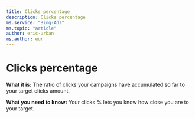 ```yaml
---
title: Clicks percentage
description: Clicks percentage
ms.service: "Bing-Ads"
ms.topic: "article"
author: eric-urban
ms.author: eur
---
```


# Clicks percentage

**What it is:**    The ratio of clicks your campaigns have accumulated so far to your target clicks amount.

**What you need to know:**   Your clicks % lets you know how close you are to your target.


